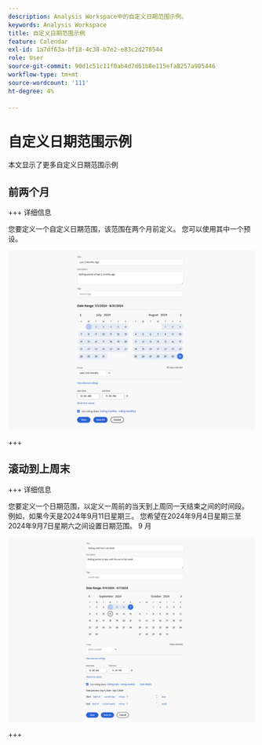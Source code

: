```yaml
---
description: Analysis Workspace中的自定义日期范围示例。
keywords: Analysis Workspace
title: 自定义日期范围示例
feature: Calendar
exl-id: 1a7df63a-bf18-4c38-b7e2-e83c2d278544
role: User
source-git-commit: 90d1c51c11f0ab4d7d61b8e115efa8257a985446
workflow-type: tm+mt
source-wordcount: '111'
ht-degree: 4%

---
```


# 自定义日期范围示例

本文显示了更多自定义日期范围示例



## 前两个月

+++ 详细信息

您要定义一个自定义日期范围，该范围在两个月前定义。 您可以使用其中一个预设。

![最近2个月前](assets/date-range-example-simple.png)

+++


## 滚动到上周末

+++ 详细信息

您要定义一个日期范围，以定义一周前的当天到上周同一天结束之间的时间段。 例如，如果今天是2024年9月11日星期三。 您希望在2024年9月4日星期三至2024年9月7日星期六之间设置日期范围。 9 月

![日期范围示例](assets/date-range-example.png)

+++

<!--
## Example: Use a 7-day rolling date range

You can create a date range that specifies a 7-day rolling window that ends one week ago:

![](assets/create_date_range.png)

Use *`rolling daily`*.

* The Start settings would be *`current day minus 6 days`*.

* The End settings would be *`current day minus 7 days`*.

This date range can be a component that you drag onto any freeform table.
-->